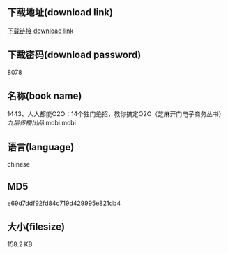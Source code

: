 ## 下载地址(download link)
[下载链接 download link](https://voluble-croquembouche-d321dc.netlify.app/?s=1443%E3%80%81%E4%BA%BA%E4%BA%BA%E9%83%BD%E8%83%BDO2O%EF%BC%9A14%E4%B8%AA%E7%8B%AC%E9%97%A8%E7%BB%9D%E6%8B%9B%EF%BC%8C%E6%95%99%E4%BD%A0%E6%90%9E%E5%AE%9AO2O%EF%BC%88%E8%8A%9D%E9%BA%BB%E5%BC%80%E9%97%A8%E7%94%B5%E5%AD%90%E5%95%86%E5%8A%A1%E4%B8%9B%E4%B9%A6%EF%BC%89_%E4%B9%9D%E5%B1%82%E4%BC%A0%E6%92%AD%E5%87%BA%E5%93%81_.mobi)

## 下载密码(download password)
8078

## 名称(book name)
1443、人人都能O2O：14个独门绝招，教你搞定O2O（芝麻开门电子商务丛书）_九层传播出品_.mobi.mobi

## 语言(language)
chinese

## MD5
e69d7ddf92fd84c719d429995e821db4

## 大小(filesize)
158.2 KB
